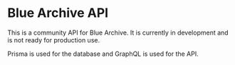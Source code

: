 # Blue Archive API
This is a community API for Blue Archive. It is currently in development and is not ready for production use.

Prisma is used for the database and GraphQL is used for the API.